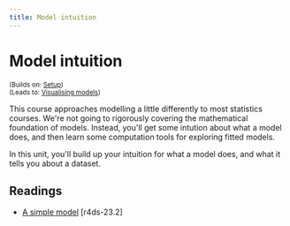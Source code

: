 ```yaml
---
title: Model intuition
---
```


<!-- Generated automatically from model-basics.yml. Do not edit by hand -->

# Model intuition
<small>(Builds on: [Setup](setup.md))</small>  
<small>(Leads to: [Visualising models](model-vis.md))</small>

This course approaches modelling a little differently to most statistics
courses. We're not going to rigorously covering the mathematical foundation
of models. Instead, you'll get some intution about what a model does,
and then learn some computation tools for exploring fitted models.

In this unit, you'll build up your intuition for what a model does, and what
it tells you about a dataset.

## Readings

  * [A simple model](http://r4ds.had.co.nz/model-basics.html#a-simple-model) [r4ds-23.2]



